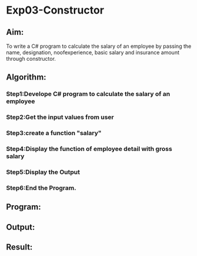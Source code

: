 # Exp03-Constructor
## Aim: 
To write a C# program to calculate the salary of an employee by passing the name, designation, noofexperience, basic salary and insurance amount through constructor.

## Algorithm:

### Step1:Develope C# program to calculate the salary of an employee

### Step2:Get the input values from user

### Step3:create a function "salary"

### Step4:Display the function of employee detail with gross salary

### Step5:Display the Output

### Step6:End the Program.

## Program:


## Output:

## Result:
